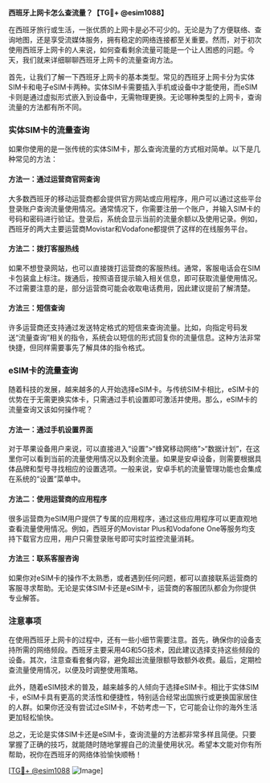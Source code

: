 **西班牙上网卡怎么查流量？【TG💪+ @esim1088】**

在西班牙旅行或生活，一张优质的上网卡是必不可少的。无论是为了方便联络、查询地图，还是享受流媒体服务，拥有稳定的网络连接都至关重要。然而，对于初次使用西班牙上网卡的人来说，如何查看剩余流量可能是一个让人困惑的问题。今天，我们就来详细聊聊西班牙上网卡的流量查询方法。

首先，让我们了解一下西班牙上网卡的基本类型。常见的西班牙上网卡分为实体SIM卡和电子eSIM卡两种。实体SIM卡需要插入手机或设备中才能使用，而eSIM卡则是通过虚拟形式嵌入到设备中，无需物理更换。无论哪种类型的上网卡，查询流量的方法都有所不同。

### 实体SIM卡的流量查询

如果你使用的是一张传统的实体SIM卡，那么查询流量的方式相对简单。以下是几种常见的方法：

#### 方法一：通过运营商官网查询
大多数西班牙的移动运营商都会提供官方网站或应用程序，用户可以通过这些平台登录账户查询流量使用情况。通常情况下，你需要注册一个账户，并输入SIM卡的号码和密码进行验证。登录后，系统会显示当前的流量余额以及使用记录。例如，西班牙的两大主要运营商Movistar和Vodafone都提供了这样的在线服务平台。

#### 方法二：拨打客服热线
如果不想登录网站，也可以直接拨打运营商的客服热线。通常，客服电话会在SIM卡包装盒上标注。拨通后，按照语音提示输入相关信息，即可获取流量使用情况。不过需要注意的是，部分运营商可能会收取电话费用，因此建议提前了解清楚。

#### 方法三：短信查询
许多运营商还支持通过发送特定格式的短信来查询流量。比如，向指定号码发送“流量查询”相关的指令，系统会以短信的形式回复你的流量信息。这种方法非常快捷，但同样需要事先了解具体的指令格式。

### eSIM卡的流量查询

随着科技的发展，越来越多的人开始选择eSIM卡。与传统SIM卡相比，eSIM卡的优势在于无需更换实体卡，只需通过手机设置即可激活并使用。那么，eSIM卡的流量查询又该如何操作呢？

#### 方法一：通过手机设置界面
对于苹果设备用户来说，可以直接进入“设置”>“蜂窝移动网络”>“数据计划”，在这里你可以看到当前的流量使用情况以及剩余流量。如果是安卓设备，则需要根据具体品牌和型号寻找相应的设置选项。一般来说，安卓手机的流量管理功能也会集成在系统的“设置”菜单中。

#### 方法二：使用运营商的应用程序
很多运营商为eSIM用户提供了专属的应用程序，通过这些应用程序可以更直观地查看流量使用情况。例如，西班牙的Movistar Plus和Vodafone One等服务均支持下载官方应用，用户只需登录账号即可实时监控流量消耗。

#### 方法三：联系客服咨询
如果你对eSIM卡的操作不太熟悉，或者遇到任何问题，都可以直接联系运营商的客服寻求帮助。无论是实体SIM卡还是eSIM卡，运营商的客服团队都会为你提供专业解答。

### 注意事项

在使用西班牙上网卡的过程中，还有一些小细节需要注意。首先，确保你的设备支持所需的网络频段。西班牙主要采用4G和5G技术，因此建议选择支持这些频段的设备。其次，注意查看套餐内容，避免超出流量限额导致额外收费。最后，定期检查流量使用情况，以便及时调整使用策略。

此外，随着eSIM技术的普及，越来越多的人倾向于选择eSIM卡。相比于实体SIM卡，eSIM卡具有更高的灵活性和便捷性，特别适合经常出国旅行或更换国家居住的人群。如果你还没有尝试过eSIM卡，不妨考虑一下，它可能会让你的海外生活更加轻松愉快。

总之，无论是实体SIM卡还是eSIM卡，查询流量的方法都非常多样且简便。只要掌握了正确的技巧，就能随时随地掌握自己的流量使用状况。希望本文能对你有所帮助，祝你在西班牙的网络体验愉快顺畅！

[[TG💪+ @esim1088](https://t.me/s/esim1088) ![Image](https://i.postimg.cc/4NQfJmqS/Snipaste-2025-05-13-00-14-12.png)]